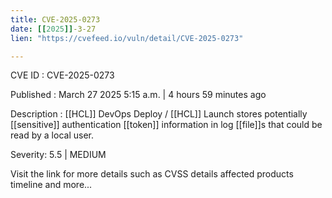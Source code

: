 ```yaml
---
title: CVE-2025-0273
date: [[2025]]-3-27
lien: "https://cvefeed.io/vuln/detail/CVE-2025-0273"

---
```


CVE ID : CVE-2025-0273

Published :  March 27
2025
5:15 a.m. | 4 hours
59 minutes ago

Description : [[HCL]] DevOps Deploy / [[HCL]] Launch stores potentially [[sensitive]] authentication [[token]] information in log [[file]]s that could be read by a local user.

Severity: 5.5 | MEDIUM

Visit the link for more details
such as CVSS details
affected products
timeline
and more...

